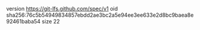 version https://git-lfs.github.com/spec/v1
oid sha256:76c5b54949834857ebdd2ae3bc2a5e94ee3ee633e2d8bc9baea8e92461baba54
size 22
